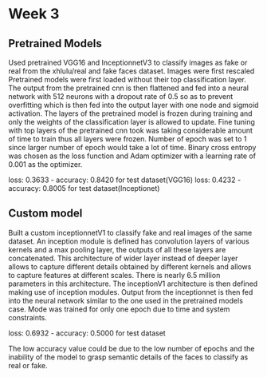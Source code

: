 # Week 3

## Pretrained Models
Used pretrained VGG16 and InceptionnetV3 to classify images as fake or real from the xhlulu/real and fake faces dataset. Images were first rescaled Pretrained models were first loaded without their top classification layer. The output from the pretrained cnn is then flattened and fed into a neural network with 512 neurons with a dropout rate of 0.5 so as to prevent overfitting which is then fed into the output layer with one node and sigmoid activation. The layers of the pretrained model is frozen during training and only the weights of the classification layer is allowed to update. Fine tuning with top layers of the pretrained  cnn took was taking considerable amount of time to train thus all layers were frozen. Number of epoch was set to 1 since larger number of epoch would take a lot of time. Binary cross entropy was chosen as the loss function and Adam optimizer with a learning rate of 0.001 as the optimizer.

loss: 0.3633 - accuracy: 0.8420 for test dataset(VGG16)  loss: 0.4232 - accuracy: 0.8005 for test dataset(Inceptionet)

## Custom model
Built a custom inceptionnetV1 to classify fake and real images of the same dataset. An inception module is defined has convolution layers of various kernels and a max pooling layer, the outputs of all these layers are concatenated. This architecture of wider layer instead of deeper layer allows to capture different details obtained by different kernels and allows to capture features at different scales. There is nearly 6.5 million parameters in this architecture. The inceptionV1 architecture is then defined making use of inception modules. Output from the inceptionnet is then fed into the neural network similar to the one used in the pretrained models case. Mode was trained for only one epoch due to time and system constraints.

loss: 0.6932 - accuracy: 0.5000 for test dataset

The low accuracy value could be due to the low number of epochs and the inability of the model to grasp semantic details of the faces to classify as real or fake.

